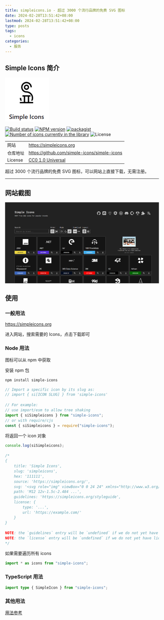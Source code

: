 ```yaml
---
title: simpleicons.io - 超过 3000 个流行品牌的免费 SVG 图标
date: 2024-02-28T13:51:42+08:00
lastmod: 2024-02-28T13:51:42+08:00
type: posts
tags:
  - icons
categories:
  - 服务
---
```


## Simple Icons 简介

![logo](./simpleicons.png)

[![Build status][buildstatus-img]][buildstatus-url]
[![NPM version][npm-img]][npm-url]
[![packagist][packagist-img]][packagist-url]
[![Number of icons currently in the library][icons-img]][icons-url]
![License][license-img]

|          |                                                |
| -------- | ---------------------------------------------- |
| 网站     | <https://simpleicons.org>                      |
| 仓库地址 | <https://github.com/simple-icons/simple-icons> |
| License  | [CC0 1.0 Universal][license-url]               |

[buildstatus-img]: https://img.shields.io/github/actions/workflow/status/simple-icons/simple-icons/verify.yml?branch=develop&logo=github&label=tests
[buildstatus-url]: https://github.com/simple-icons/simple-icons/actions?query=workflow%3AVerify+branch%3Adevelop
[npm-img]: https://img.shields.io/npm/v/simple-icons.svg?logo=npm
[npm-url]: https://www.npmjs.com/package/simple-icons
[packagist-img]: https://img.shields.io/packagist/v/simple-icons/simple-icons?logo=packagist&logoColor=white
[packagist-url]: https://packagist.org/packages/simple-icons/simple-icons
[icons-img]: https://img.shields.io/badge/dynamic/json?color=informational&label=icons&prefix=%20&logo=simpleicons&query=%24.icons.length&url=https%3A%2F%2Fraw.githubusercontent.com%2Fsimple-icons%2Fsimple-icons%2Fdevelop%2F_data%2Fsimple-icons.json
[icons-url]: https://simpleicons.org
[license-img]: https://img.shields.io/github/license/simple-icons/simple-icons
[license-url]: https://github.com/simple-icons/simple-icons/blob/develop/LICENSE.md

超过 3000 个流行品牌的免费 SVG 图标，可以网站上直接下载，无需注册。

---

## 网站截图

![](./simpleicons-01.png)

## 使用

### 一般用法

<https://simpleicons.org>

进入网站，搜索需要的 Icons，点击下载即可

### Node 用法

图标可以从 npm 中获取

安装 npm 包

```bash
npm install simple-icons
```

```js
// Import a specific icon by its slug as:
// import { si[ICON SLUG] } from 'simple-icons'

// For example:
// use import/esm to allow tree shaking
import { siSimpleicons } from "simple-icons";
// or with require/cjs
const { siSimpleicons } = require("simple-icons");
```

将返回一个 icon 对象

```ts
console.log(siSimpleicons);

/*
{
    title: 'Simple Icons',
    slug: 'simpleicons',
    hex: '111111',
    source: 'https://simpleicons.org/',
    svg: '<svg role="img" viewBox="0 0 24 24" xmlns="http://www.w3.org/2000/svg">...</svg>',
    path: 'M12 12v-1.5c-2.484 ...',
    guidelines: 'https://simpleicons.org/styleguide',
    license: {
        type: '...',
        url: 'https://example.com/'
    }
}

NOTE: the `guidelines` entry will be `undefined` if we do not yet have guidelines for the icon.
NOTE: the `license` entry will be `undefined` if we do not yet have license data for the icon.
*/
```

如果需要遍历所有 icons

```js
import * as icons from "simple-icons";
```

### TypeScript 用法

```ts
import type { SimpleIcon } from "simple-icons";
```

### 其他用法

[用法参考](https://github.com/simple-icons/simple-icons/blob/develop/README.md)
